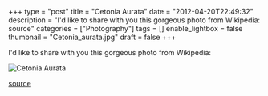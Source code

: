+++
type = "post"
title = "Cetonia Aurata"
date = "2012-04-20T22:49:32"
description = "I'd like to share with you this gorgeous photo from Wikipedia: source"
categories = ["Photography"]
tags = []
enable_lightbox = false
thumbnail = "Cetonia_aurata.jpg"
draft = false
+++

<p>I'd like to share with you this gorgeous photo from Wikipedia:</p>
<p><img style="display:block; margin-left:auto; margin-right:auto;" src="Cetonia_aurata.jpg" title="Cetonia Aurata" /></p>
<p><a href="http://en.wikipedia.org/wiki/File:Cetonia_aurata_take_off_composition_05172009.jpg">source</a></p>
    